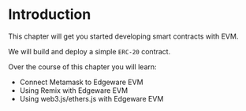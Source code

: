 Introduction
===

This chapter will get you started developing smart contracts with EVM.

We will build and deploy a simple `ERC-20` contract.

Over the course of this chapter you will learn:
- Connect Metamask to Edgeware EVM
- Using Remix with Edgeware EVM
- Using web3.js/ethers.js with Edgeware EVM